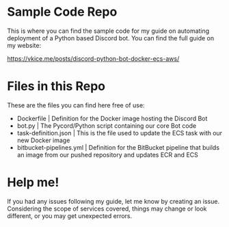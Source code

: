 # Sample Code Repo
This is where you can find the sample code for my guide on automating deployment of a Python based Discord bot. You can find the full guide on my website:

https://vkice.me/posts/discord-python-bot-docker-ecs-aws/

# Files in this Repo

These are the files you can find here free of use:

 - Dockerfile | Definition for the Docker image hosting the Discord Bot
 - bot.py | The Pycord/Python script containing our core Bot code
 - task-definition.json | This is the file used to update the ECS task with our new Docker image
 - bitbucket-pipelines.yml | Definition for the BitBucket pipeline that builds an image from our pushed repository and updates ECR and ECS

# Help me!

If you had any issues following my guide, let me know by creating an issue. Considering the scope of services covered, things may change or look different, or you may get unexpected errors.

